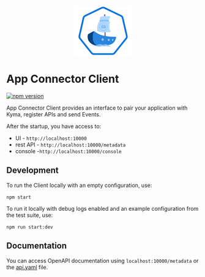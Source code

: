 <p align="center">
 <img src="../logos/logo.svg" width="150">
</p>

# App Connector Client
[![npm version](https://badge.fury.io/js/%40varkes%2Fapp-connector-client.svg)](https://badge.fury.io/js/%40varkes%2Fapp-connector-client)

App Connector Client provides an interface to pair your application with Kyma, register APIs and send Events.

After the startup, you have access to:

- UI - `http://localhost:10000`
- rest API - `http://localhost:10000/metadata`
- console -`http://localhost:10000/console`

## Development

To run the Client locally with an empty configuration, use:
```
npm start

```
To run it locally with debug logs enabled and an example configuration from the test suite, use:

```
npm run start:dev

```

## Documentation
You can access OpenAPI documentation using `localhost:10000/metadata` or the [api.yaml](server/resources/api.yaml) file.


